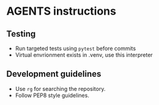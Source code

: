 # AGENTS instructions

## Testing
- Run targeted tests using `pytest` before commits
- Virtual envrionment exists in .venv, use this interpreter

## Development guidelines
- Use `rg` for searching the repository.
- Follow PEP8 style guidelines.

